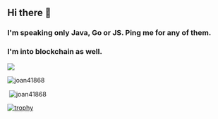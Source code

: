 ## Hi there 👋
### I'm speaking only Java, Go or JS. Ping me for any of them.
### I'm into blockchain as well.

![](https://komarev.com/ghpvc/?username=joan41868)


<p><img align="center" src="https://github-readme-stats.vercel.app/api/top-langs?username=joan41868&show_icons=true&locale=en&layout=compact" alt="joan41868" /></p>

<p>&nbsp;<img align="center" src="https://github-readme-stats.vercel.app/api?username=joan41868&show_icons=true&locale=en" alt="joan41868" /></p>

[![trophy](https://github-profile-trophy.vercel.app/?username=joan41868)](https://github.com/ryo-ma/github-profile-trophy)

